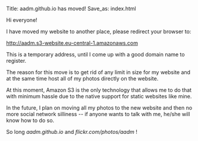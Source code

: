 Title: aadm.github.io has moved!
Save_as: index.html

Hi everyone!

I have moved my website to another place, please redirect your browser to:

<http://aadm.s3-website.eu-central-1.amazonaws.com>

This is a temporary address, until I come up with a good domain name to register.

The reason for this move is to get rid of any limit in size for my website and at the same time host all of my photos directly on the website.

At this moment, Amazon S3 is the only technology that allows me to do that with minimum hassle due to the native support for static websites like mine.

In the future, I plan on moving all my photos to the new website and then no more social network silliness -- if anyone wants to talk with me, he/she will know how to do so.

So long _aadm.github.io_ and _flickr.com/photos/aadm_ !

